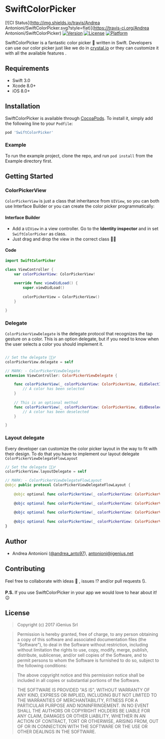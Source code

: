 # SwiftColorPicker

[![CI Status](http://img.shields.io/travis/Andrea Antonioni/SwiftColorPicker.svg?style=flat)](https://travis-ci.org/Andrea Antonioni/SwiftColorPicker)
[![Version](https://img.shields.io/cocoapods/v/SwiftColorPicker.svg?style=flat)](http://cocoapods.org/pods/SwiftColorPicker)
[![License](https://img.shields.io/cocoapods/l/SwiftColorPicker.svg?style=flat)](http://cocoapods.org/pods/SwiftColorPicker)
[![Platform](https://img.shields.io/cocoapods/p/SwiftColorPicker.svg?style=flat)](http://cocoapods.org/pods/SwiftColorPicker)

SwiftColorPicker is a fantastic color picker 🎨 written in Swift. Developers can use our color picker just like we do in [crystal.io](https://crystal.io) or they can customize it with all the available features .

## Requirements
 * Swift 3.0
 * Xcode 8.0+
 * iOS 8.0+

## Installation

SwiftColorPicker is available through [CocoaPods](http://cocoapods.org). To install
it, simply add the following line to your ```Podfile```:

```ruby
pod 'SwiftColorPicker'
```
### Example

To run the example project, clone the repo, and run `pod install` from the Example directory first.

## Getting Started
### ColorPickerView

```ColorPickerView``` is just a class that inheritance from ```UIView```, so you can both use Interface Builder or you can create the color picker programmatically:

#### Interface Builder
* Add a ```UIView``` in a view controller. Go to the **Identity inspector** and in set ```SwiftColorPicker``` as class.
* Just drag and drop the view in the correct class  🤙🏻

#### Code
```swift
import SwiftColorPicker

class ViewController {
    var colorPickerView: ColorPickerView!
    
    override func viewDidLoad() {
        super.viewDidLoad()
        
        colorPickerView = ColorPickerView()
    }

}

```

### Delegate
```ColorPickerViewDelegate``` is the delegate protocol that recognizes the tap gesture on a color. This is an option delegate, but if you need to know when the user selects a color you should implement it.

```swift

// Set the delegate 🙋🏻‍♂️
colorPickerView.delegate = self

// MARK: - ColorPickerViewDelegate
extension ViewController: ColorPickerViewDelegate {

    func colorPickerView(_ colorPickerView: ColorPickerView, didSelectItemAt indexPath: IndexPath) {
        // A color has been selected
    }
    
    // This is an optional method
    func colorPickerView(_ colorPickerView: ColorPickerView, didDeselectItemAt indexPath: IndexPath) {
        // A color has been deselected
    }

}

```

### Layout delegate

Every developer can customize the color picker layout in the way to fit with their design. To do that you have to implement our layout delegate ```ColorPickerViewDelegateFlowLayout```

```swift
// Set the delegate 🙋🏻‍♂️
colorPickerView.layoutDelegate = self

// MARK: - ColorPickerViewDelegateFlowLayout
@objc public protocol ColorPickerViewDelegateFlowLayout {
    
    @objc optional func colorPickerView(_ colorPickerView: ColorPickerView, sizeForItemAt indexPath: IndexPath) -> CGSize
    
    @objc optional func colorPickerView(_ colorPickerView: ColorPickerView, minimumLineSpacingForSectionAt section: Int) -> CGFloat
    
    @objc optional func colorPickerView(_ colorPickerView: ColorPickerView, minimumInteritemSpacingForSectionAt section: Int) -> CGFloat
    
    @objc optional func colorPickerView(_ colorPickerView: ColorPickerView, insetForSectionAt section: Int) -> UIEdgeInsets
}

```

## Author

* Andrea Antonioni ([@andrea_anto97](https://twitter.com/andrea_anto97)), antonioni@igenius.net 

## Contributing
Feel free to collaborate with ideas 💭 , issues ⁉️ and/or pull requests 🔃.

**P.S.** If you use SwiftColorPicker in your app we would love to hear about it! 😉
## License

> Copyright (c) 2017 iGenius Srl

> Permission is hereby granted, free of charge, to any person obtaining a copy
> of this software and associated documentation files (the "Software"), to deal
> in the Software without restriction, including without limitation the rights
> to use, copy, modify, merge, publish, distribute, sublicense, and/or sell
> copies of the Software, and to permit persons to whom the Software is
> furnished to do so, subject to the following conditions:

> The above copyright notice and this permission notice shall be included in
> all copies or substantial portions of the Software.

> THE SOFTWARE IS PROVIDED "AS IS", WITHOUT WARRANTY OF ANY KIND, EXPRESS OR
> IMPLIED, INCLUDING BUT NOT LIMITED TO THE WARRANTIES OF MERCHANTABILITY,
> FITNESS FOR A PARTICULAR PURPOSE AND NONINFRINGEMENT. IN NO EVENT SHALL THE
> AUTHORS OR COPYRIGHT HOLDERS BE LIABLE FOR ANY CLAIM, DAMAGES OR OTHER
> LIABILITY, WHETHER IN AN ACTION OF CONTRACT, TORT OR OTHERWISE, ARISING FROM,
> OUT OF OR IN CONNECTION WITH THE SOFTWARE OR THE USE OR OTHER DEALINGS IN
> THE SOFTWARE.
